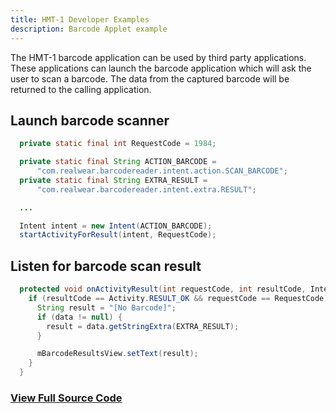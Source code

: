 ```yaml
---
title: HMT-1 Developer Examples
description: Barcode Applet example
---
```


The HMT-1 barcode application can be used by third party applications. These applications can launch the barcode application which will ask the user to scan a barcode. The data from the captured barcode will be returned to the calling application.

## Launch barcode scanner

```java
  private static final int RequestCode = 1984;

  private static final String ACTION_BARCODE =
      "com.realwear.barcodereader.intent.action.SCAN_BARCODE";
  private static final String EXTRA_RESULT =
      "com.realwear.barcodereader.intent.extra.RESULT";

  ...

  Intent intent = new Intent(ACTION_BARCODE);
  startActivityForResult(intent, RequestCode);
```

## Listen for barcode scan result

```java
  protected void onActivityResult(int requestCode, int resultCode, Intent data) {
    if (resultCode == Activity.RESULT_OK && requestCode == RequestCode) {
      String result = "[No Barcode]";
      if (data != null) {
        result = data.getStringExtra(EXTRA_RESULT);
      }

      mBarcodeResultsView.setText(result);
    }
  }
```

### [View Full Source Code](https://github.com/realwear/Developer-Examples/blob/master/hmt1developerexamples/src/main/java/com/realwear/hmt1developerexamples/BarcodeActivity.java)
